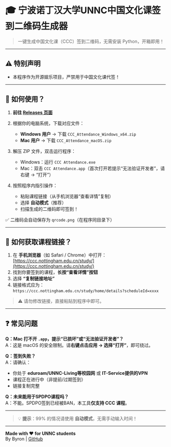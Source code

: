 # 🎓 宁波诺丁汉大学UNNC中国文化课签到二维码生成器

> 一键生成中国文化课（CCC）签到二维码，无需安装 Python，开箱即用！

---

## ⚠️ 特别声明

- 本程序作为开源娱乐项目，严禁用于中国文化课代签！

---

## 🚀 如何使用？

1. **前往 [Releases 页面](https://github.com/byronwang2005/CCC-Attendance-QRcode-Generator/releases)**  

2. 根据你的电脑系统，下载对应文件：
   - **Windows 用户** → 下载 `CCC_Attendance_Windows_x64.zip`
   - **Mac 用户** → 下载 `CCC_Attendance_macOS.zip`

3. 解压 ZIP 文件，双击运行程序：
   - Windows：运行 `CCC Attendance.exe`
   - Mac：双击 `CCC Attendance.app`（首次打开若提示“无法验证开发者”，请右键 → “打开”）

4. 按照程序内指引操作：
   - 粘贴课程链接（从手机浏览器“查看详情”复制）
   - 选择 **自动模式**（推荐）
   - 扫描生成的二维码即可签到！

✅ 二维码会自动保存为 `qrcode.png`（在程序同目录下）

---

## 📱 如何获取课程链接？

1. 在 **手机浏览器**（如 Safari / Chrome）中打开：  
   [https://ccc.nottingham.edu.cn/study/](https://ccc.nottingham.edu.cn/study/)
2. 找到你要签到的课程，**长按“查看详情”按钮**
3. 选择 **“复制链接地址”**
4. 链接格式应为：  
   `https://ccc.nottingham.edu.cn/study/home/details?scheduleId=xxxx`

> ⚠️ 请勿修改链接，直接粘贴到程序中即可。

---

## ❓ 常见问题

**Q：Mac 打不开 `.app`，提示“已损坏”或“无法验证开发者”？**  
A：这是 macOS 的安全限制。请**右键点击应用 → 选择“打开”**，即可绕过。

**Q：签到失败？**  
A：请确认：
   - 你处于 **eduroam/UNNC-Living等校园网** 或 **IT-Service提供的VPN**
   - 课程正在进行中（非提前/过期签到）
   - 链接复制完整

**Q：未来能用于SPDPO课程吗？**  
A：不能。SPDPO签到已经被BAN，本工具**仅支持 CCC 课程**。

---

> 💡 **提示**：99% 的情况请使用 **自动模式**，无需手动输入时间！

---

**Made with ❤️ for UNNC students**  
By Byron | [GitHub](https://github.com/byronwang2005/CCC-Attendance-QRcode-Generator)
